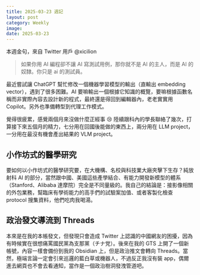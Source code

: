 ```yaml
---
title: 2025-03-23 週記
layout: post
category: Weekly
image: 
date: 2025-03-23
---
```

本週金句，來自 Twitter 用戶 @xicilion

> 如果你用 AI 編程卻不讓 AI 寫測試用例，那你就不是 AI 的主人，而是 AI 的奴隸。你只是 ai 的測試員。

最近嘗試讓 ChatGPT 幫忙修改一個機器學習模型的輸出（直輸出 embedding vector），遇到了很多困難。AI 要嘛輸出一個根據它知識的概覽，要嘛根據函數名稱而非實際內容去設計新的程式，最終還是得回到編輯器內，老老實實用 Copilot。另外也準備轉型到代理工作模式。

覺得很疲累，感覺兩個月來沒做什麼正經事 😢 陸續跟科內的學長聯絡了幾次，打算接下來五個月的精力，七分用在回國後能做的東西上，兩分用在 LLM project，一分用在最沒有機會產出結果的 VLM project。

## 小作坊式的醫學研究

要如何以小作坊式的醫學研究要，在大機構、名校與科技業大廠夾擊下生存？純放射科 AI 的部分，當然跟中國、美國這些產學結合、有能力開發新模型的體系（Stanford、Alibaba 達摩院）完全是不同量級的。我自己的結論是：接影像相關的外包業務，幫臨床有學術能力的高手們的試驗案加值、或者客製化檢查 protocol 搜集資料，他們吃肉我喝湯。

## 政治發文導流到 Threads

本來是在我的本帳發文，但發現只會造成 Twitter 上認識的中國網友的困擾，因為有時候實在很想痛罵國民黨為支那黨（チナ党）。後來在我的 GTS 上開了一個新帳號，內容一樣會備份到我的 Obsidian 上，但是政治推文會轉向 Threads。當然，極端言論一定會引來巡邏的藍白草或機器人，不過反正我沒有裝 app，偶爾進去網頁也不會去看通知，當作是一個政治樹洞發洩管道吧。